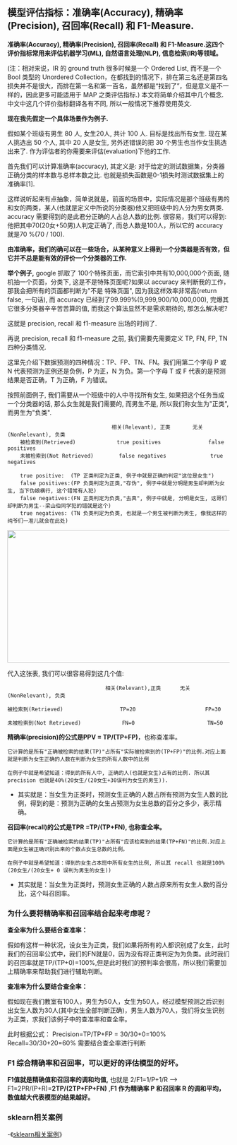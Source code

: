 
## 模型评估指标：准确率(Accuracy), 精确率(Precision), 召回率(Recall) 和 F1-Measure.

__准确率(Accuracy), 精确率(Precision), 召回率(Recall) 和 F1-Measure.这四个评价指标常用来评估机器学习(ML), 自然语言处理(NLP), 信息检索(IR)等领域。__
        
(注：相对来说，IR 的 ground truth 很多时候是一个 Ordered List, 而不是一个 Bool 类型的 Unordered Collection，在都找到的情况下，排在第三名还是第四名损失并不是很大，而排在第一名和第一百名，虽然都是“找到了”，但是意义是不一样的，因此更多可能适用于 MAP 之类评估指标.)
本文将简单介绍其中几个概念. 中文中这几个评价指标翻译各有不同, 所以一般情况下推荐使用英文.

__现在我先假定一个具体场景作为例子.__

假如某个班级有男生 80 人, 女生20人, 共计 100 人. 目标是找出所有女生. 现在某人挑选出 50 个人, 其中 20 人是女生, 另外还错误的把 30 个男生也当作女生挑选出来了. 作为评估者的你需要来评估(evaluation)下他的工作.

首先我们可以计算准确率(accuracy), 其定义是: 对于给定的测试数据集，分类器正确分类的样本数与总样本数之比. 也就是损失函数是0-1损失时测试数据集上的准确率[1].

这样说听起来有点抽象，简单说就是，前面的场景中，实际情况是那个班级有男的和女的两类，某人(也就是定义中所说的分类器)他又把班级中的人分为男女两类. accuracy 需要得到的是此君分正确的人占总人数的比例. 很容易，我们可以得到:他把其中70(20女+50男)人判定正确了, 而总人数是100人，所以它的 accuracy 就是70 %(70 / 100).

__由准确率，我们的确可以在一些场合，从某种意义上得到一个分类器是否有效，但它并不总是能有效的评价一个分类器的工作.__ 
               
__举个例子,__ google 抓取了 100个特殊页面，而它索引中共有10,000,000个页面, 随机抽一个页面，分类下, 这是不是特殊页面呢?如果以 accuracy 来判断我的工作，那我会把所有的页面都判断为"不是 特殊页面", 因为我这样效率非常高(return false, 一句话), 而 accuracy 已经到了99.999%(9,999,900/10,000,000), 完爆其它很多分类器辛辛苦苦算的值, 而我这个算法显然不是需求期待的, 那怎么解决呢?
                 
这就是 precision, recall 和 f1-measure 出场的时间了.

再说 precision, recall 和 f1-measure 之前, 我们需要先需要定义 TP, FN, FP, TN 四种分类情况.

这里先介绍下数据预测的四种情况：TP、FP、TN、FN。我们用第二个字母 P 或 N 代表预测为正例还是负例，P 为正，N 为负。第一个字母 T 或 F 代表的是预测结果是否正确，T 为正确，F 为错误。

按照前面例子, 我们需要从一个班级中的人中寻找所有女生, 如果把这个任务当成一个分类器的话, 那么女生就是我们需要的, 而男生不是, 所以我们称女生为"正类", 而男生为"负类".

                                     相关(Relevant), 正类	    无关(NonRelevant), 负类
        被检索到(Retrieved)	            true positives               false positives              
        未被检索到(Not Retrieved)        false negatives 	         true negatives 
        
        true positive:  (TP 正类判定为正类, 例子中就是正确的判定"这位是女生")
        false positives:(FP 负类判定为正类,"存伪", 例子中就是分明是男生却判断为女生, 当下伪娘横行, 这个错常有人犯)
        false negatives:(FN 正类判定为负类,"去真", 例子中就是, 分明是女生, 这哥们却判断为男生--梁山伯同学犯的错就是这个)
        true negatives: (TN 负类判定为负类, 也就是一个男生被判断为男生, 像我这样的纯爷们一准儿就会在此处)

<div style="text-align: center">
<img src="https://raw.githubusercontent.com/OneStepAndTwoSteps/data_mining_analysis/master/static/%E6%9C%BA%E5%99%A8%E5%AD%A6%E4%B9%A0/%E8%AF%84%E4%BC%B0%E6%8C%87%E6%A0%87/%E6%9C%BA%E5%99%A8%E5%AD%A6%E4%B9%A0%E8%AF%84%E4%BC%B0%E6%8C%87%E6%A0%87.jpg" width="600px" height="300px"/>
</div>



代入这张表, 我们可以很容易得到这几个值:

                                   相关(Relevant),正类	    无关(NonRelevant), 负类
                                           
    被检索到(Retrieved)	                 TP=20	                    FP=30

    未被检索到(Not Retrieved)	         FN=0	                    TN=50

__精确率(precision)的公式是PPV = TP/(TP+FP)__，也称查准率。

    它计算的是所有"正确被检索的结果(TP)"占所有"实际被检索到的(TP+FP)"的比例.对应上面就是判断为女生正确的人数在判断为女生的所有人数中的比例

    在例子中就是希望知道：得到的所有人中, 正确的人(也就是女生)占有的比例. 所以其 precision 也就是40%(20女生/(20女生+30误判为女生的男生)).

*   其实就是：当女生为正类时，预测女生正确的人数占所有预测为女生人数的比例，得到的是：预测为正确的女生占预测为女生总数的百分之多少，表示精确。

__召回率(recall)的公式是TPR =TP/(TP+FN), 也称查全率。__
      
    它计算的是所有"正确被检索的结果(TP)"占所有"应该检索到的结果(TP+FN)"的比例.对应上面是女生被正确识别出来的个数占女生总数的比例。

    在例子中就是希望知道：得到的女生占本班中所有女生的比例, 所以其 recall 也就是100%(20女生/(20女生+ 0 误判为男生的女生))

*   其实就是：当女生为正类时，预测女生正确的人数占原来所有女生人数的百分比，这个叫召回率。

### 为什么要将精确率和召回率结合起来考虑呢？

__查全率为什么要结合查准率：__

假如有这样一种状况，设女生为正类，我们如果将所有的人都识别成了女生，此时我们的召回率公式中，我们的FN就是0，因为没有将正类判定为为负类。此时我们的召回率就是TP/(TP+0)=100%,但是此时我们的预判率会很高，所以我们需要加上精确率来帮助我们进行辅助判断。
                 
__查准率为什么要结合查全率：__

假如现在我们教室有100人，男生为50人，女生为50人，经过模型预测之后识别出女生人数为30人(其中女生全部判断正确)，男生人数为70人，我们将女生识别为正类，求我们该例子中的查准率和查全率。

此时根据公式： Precision=TP/TP+FP = 30/30+0=100%     Recall=30/30+20=60%     需要结合查全率进行判断

### F1 综合精确率和召回率，可以更好的评估模型的好坏。

__F1值就是精确值和召回率的调和均值,__ 也就是 2/F1=1/P+1/R --> F1=2PR/(P+R)=__2TP/(2TP+FP+FN)__ ,__F1 作为精确率 P 和召回率 R 的调和平均，数值越大代表模型的结果越好。__


### sklearn相关案例

-《[sklearn相关案例](https://github.com/OneStepAndTwoSteps/Data_Analysis/tree/master/Sklearn%E6%9C%BA%E5%99%A8%E5%AD%A6%E4%B9%A0%E5%BA%93/%E6%A8%A1%E5%9E%8B%E8%AF%84%E4%BC%B0)》

